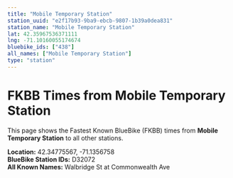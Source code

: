 ```yaml
---
title: "Mobile Temporary Station"
station_uuid: "e2f17b93-9ba9-ebcb-9807-1b39a0dea831"
station_name: "Mobile Temporary Station"
lat: 42.35967536371111
lng: -71.10160055174674
bluebike_ids: ["438"]
all_names: ["Mobile Temporary Station"]
type: "station"
---
```


# FKBB Times from Mobile Temporary Station

This page shows the Fastest Known BlueBike (FKBB) times from **Mobile Temporary Station** to all other stations.

**Location:** 42.34775567, -71.1356758  
**BlueBike Station IDs:** D32072  
**All Known Names:** Walbridge St at Commonwealth Ave

